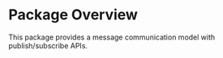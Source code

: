 # Package Overview

This package provides a message communication model with publish/subscribe APIs.
